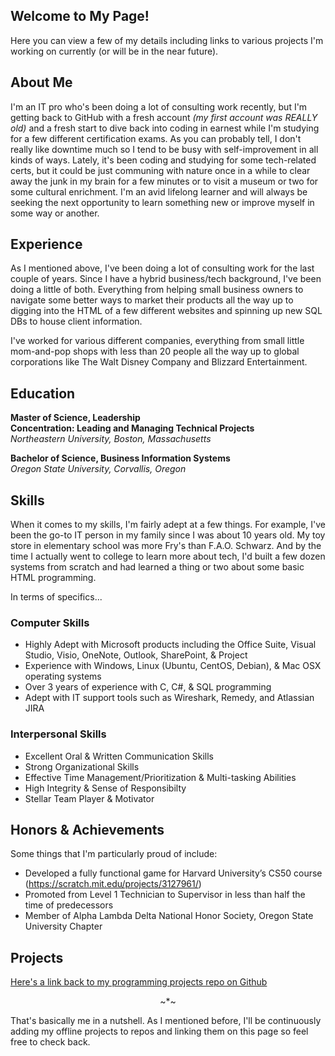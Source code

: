 ## Welcome to My Page!

Here you can view a few of my details including links to various projects I'm working on currently (or will be in the near future).

## About Me

I'm an IT pro who's been doing a lot of consulting work recently, but I'm getting back to GitHub with a fresh account _(my first account was REALLY old)_ and a fresh start to dive back into coding in earnest while I'm studying for a few different certification exams. As you can probably tell, I don't really like downtime much so I tend to be busy with self-improvement in all kinds of ways. Lately, it's been coding and studying for some tech-related certs, but it could be just communing with nature once in a while to clear away the junk in my brain for a few minutes or to visit a museum or two for some cultural enrichment. I'm an avid lifelong learner and will always be seeking the next opportunity to learn something new or improve myself in some way or another.

## Experience

As I mentioned above, I've been doing a lot of consulting work for the last couple of years. Since I have a hybrid business/tech background, I've been doing a little of both. Everything from helping small business owners to navigate some better ways to market their products all the way up to digging into the HTML of a few different websites and spinning up new SQL DBs to house client information.

I've worked for various different companies, everything from small little mom-and-pop shops with less than 20 people all the way up to global corporations like The Walt Disney Company and Blizzard Entertainment.

## Education

**Master of Science, Leadership**<br>
**Concentration: Leading and Managing Technical Projects**<br>
_Northeastern University, Boston, Massachusetts_<br>

**Bachelor of Science, Business Information Systems**<br>
_Oregon State University, Corvallis, Oregon_

## Skills

When it comes to my skills, I'm fairly adept at a few things. For example, I've been the go-to IT person in my family since I was about 10 years old. My toy store in elementary school was more Fry's than F.A.O. Schwarz. And by the time I actually went to college to learn more about tech, I'd built a few dozen systems from scratch and had learned a thing or two about some basic HTML programming.

In terms of specifics...

### Computer Skills

- Highly Adept with Microsoft products including the Office Suite, Visual Studio, Visio, OneNote, Outlook, SharePoint, & Project
- Experience with Windows, Linux (Ubuntu, CentOS, Debian), & Mac OSX operating systems
- Over 3 years of experience with C, C#, & SQL programming
- Adept with IT support tools such as Wireshark, Remedy, and Atlassian JIRA

### Interpersonal Skills

- Excellent Oral & Written Communication Skills
- Strong Organizational Skills
- Effective Time Management/Prioritization & Multi-tasking Abilities
- High Integrity & Sense of Responsibilty
- Stellar Team Player & Motivator

## Honors & Achievements

Some things that I'm particularly proud of include:

- Developed a fully functional game for Harvard University’s CS50 course (https://scratch.mit.edu/projects/3127961/)
- Promoted from Level 1 Technician to Supervisor in less than half the time of predecessors
- Member of Alpha Lambda Delta National Honor Society, Oregon State University Chapter

## Projects

[Here's a link back to my programming projects repo on Github](https://github.com/jkmcgregor/Programming-Projects)

<p align="center">~*~</p>

That's basically me in a nutshell. As I mentioned before, I'll be continuously adding my offline projects to repos and linking them on this page so feel free to check back.
